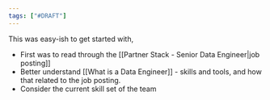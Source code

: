 ```yaml
---
tags: ["#DRAFT"]
---
```


This was easy-ish to get started with, 

- First was to read through the [[Partner Stack - Senior Data Engineer|job posting]]
- Better understand [[What is a Data Engineer]] - skills and tools, and how that related to the job posting.
- Consider the current skill set of the team 

